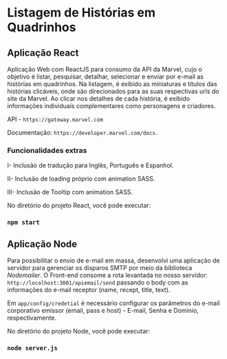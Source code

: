 # Listagem de Histórias em Quadrinhos

## Aplicação React

Aplicação Web com ReactJS para consumo da API da Marvel, cujo o objetivo é listar, pesquisar, detalhar, selecionar e enviar por e-mail as histórias em quadrinhos. 
Na listagem, é exibido as miniaturas e títulos das histórias clicáveis, onde são direcionados para as suas respectivas urls do site da Marvel. Ao clicar nos detalhes
de cada história, é exibido informações individuais complementares como personagens e criadores.

API - `https://gateway.marvel.com`

Documentação: `https://developer.marvel.com/docs`.

### Funcionalidades extras

I- Inclusão de tradução para Inglês, Português e Espanhol.

II- Inclusão de loading próprio com animation SASS.

III- Inclusão de Tooltip com animation SASS.

No diretório do projeto React, você pode executar:

### `npm start`

## Aplicação Node

Para possibilitar o envio de e-mail em massa, desenvolvi uma aplicação de servidor para gerenciar os disparos SMTP por meio da biblioteca *Nodemailer*. 
O Front-end consome a rota levantada no nosso servidor: `http://localhost:3001/apiemail/send` passando o body com as informações do e-mail receptor (name, recept, title, text).

Em `app/config/credetial` é necessário configurar os parâmetros do e-mail corporativo emissor (email, pass e host) - E-mail, Senha e Domínio, respectivamente.

No diretório do projeto Node, você pode executar:

### `node server.js`

